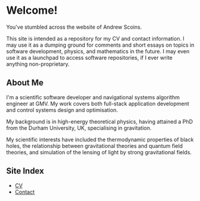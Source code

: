 # Welcome!

You've stumbled across the website of Andrew Scoins.

This site is intended as a repository for my CV and contact information.
I may use it as a dumping ground for comments and short essays 
on topics in software development, physics, and mathematics in the future.
I may even use it as a launchpad to access software repositories,
if I ever write anything non-proprietary.

## About Me

I'm a scientific software developer and navigational systems algorithm
engineer at GMV. My work covers both full-stack application development
and control systems design and optimisation.

My background is in high-energy theoretical physics,
having attained a PhD from the Durham University, UK,
specialising in gravitation.

My scientific interests have included the thermodynamic properties of black holes,
the relationship between gravitational theories and quantum field theories,
and simulation of the lensing of light by strong gravitational fields.

## Site Index

* [CV][cv]
* [Contact][contact]

[cv]: https://andrewscoins.github.io/CV.html
[contact]: https://andrewscoins.github.io/Contact.html
